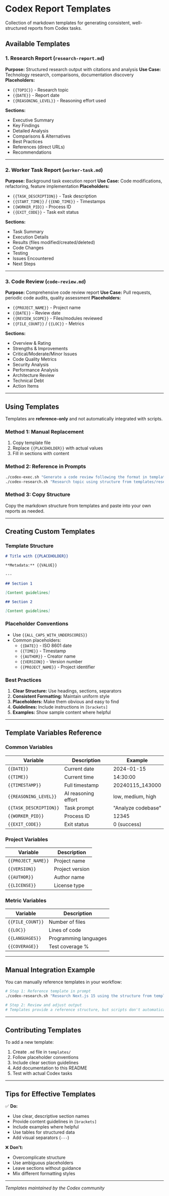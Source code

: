 # Codex Report Templates

Collection of markdown templates for generating consistent, well-structured reports from Codex tasks.

## Available Templates

### 1. Research Report (`research-report.md`)

**Purpose:** Structured research output with citations and analysis
**Use Case:** Technology research, comparisons, documentation discovery
**Placeholders:**
- `{{TOPIC}}` - Research topic
- `{{DATE}}` - Report date
- `{{REASONING_LEVEL}}` - Reasoning effort used

**Sections:**
- Executive Summary
- Key Findings
- Detailed Analysis
- Comparisons & Alternatives
- Best Practices
- References (direct URLs)
- Recommendations

---

### 2. Worker Task Report (`worker-task.md`)

**Purpose:** Background task execution report
**Use Case:** Code modifications, refactoring, feature implementation
**Placeholders:**
- `{{TASK_DESCRIPTION}}` - Task description
- `{{START_TIME}}` / `{{END_TIME}}` - Timestamps
- `{{WORKER_PID}}` - Process ID
- `{{EXIT_CODE}}` - Task exit status

**Sections:**
- Task Summary
- Execution Details
- Results (files modified/created/deleted)
- Code Changes
- Testing
- Issues Encountered
- Next Steps

---

### 3. Code Review (`code-review.md`)

**Purpose:** Comprehensive code review report
**Use Case:** Pull requests, periodic code audits, quality assessment
**Placeholders:**
- `{{PROJECT_NAME}}` - Project name
- `{{DATE}}` - Review date
- `{{REVIEW_SCOPE}}` - Files/modules reviewed
- `{{FILE_COUNT}}` / `{{LOC}}` - Metrics

**Sections:**
- Overview & Rating
- Strengths & Improvements
- Critical/Moderate/Minor Issues
- Code Quality Metrics
- Security Analysis
- Performance Analysis
- Architecture Review
- Technical Debt
- Action Items

---

## Using Templates

Templates are **reference-only** and not automatically integrated with scripts.

### Method 1: Manual Replacement

1. Copy template file
2. Replace `{{PLACEHOLDER}}` with actual values
3. Fill in sections with content

### Method 2: Reference in Prompts

```bash
./codex-exec.sh "Generate a code review following the format in templates/code-review.md"
./codex-research.sh "Research topic using structure from templates/research-report.md"
```

### Method 3: Copy Structure

Copy the markdown structure from templates and paste into your own reports as needed.

---

## Creating Custom Templates

### Template Structure

```markdown
# Title with {{PLACEHOLDER}}

**Metadata:** {{VALUE}}

---

## Section 1

[Content guidelines]

## Section 2

[Content guidelines]
```

### Placeholder Conventions

- Use `{{ALL_CAPS_WITH_UNDERSCORES}}`
- Common placeholders:
  - `{{DATE}}` - ISO 8601 date
  - `{{TIME}}` - Timestamp
  - `{{AUTHOR}}` - Creator name
  - `{{VERSION}}` - Version number
  - `{{PROJECT_NAME}}` - Project identifier

### Best Practices

1. **Clear Structure:** Use headings, sections, separators
2. **Consistent Formatting:** Maintain uniform style
3. **Placeholders:** Make them obvious and easy to find
4. **Guidelines:** Include instructions in `[brackets]`
5. **Examples:** Show sample content where helpful

---

## Template Variables Reference

### Common Variables

| Variable | Description | Example |
|----------|-------------|---------|
| `{{DATE}}` | Current date | 2024-01-15 |
| `{{TIME}}` | Current time | 14:30:00 |
| `{{TIMESTAMP}}` | Full timestamp | 20240115_143000 |
| `{{REASONING_LEVEL}}` | AI reasoning effort | low, medium, high |
| `{{TASK_DESCRIPTION}}` | Task prompt | "Analyze codebase" |
| `{{WORKER_PID}}` | Process ID | 12345 |
| `{{EXIT_CODE}}` | Exit status | 0 (success) |

### Project Variables

| Variable | Description |
|----------|-------------|
| `{{PROJECT_NAME}}` | Project name |
| `{{VERSION}}` | Project version |
| `{{AUTHOR}}` | Author name |
| `{{LICENSE}}` | License type |

### Metric Variables

| Variable | Description |
|----------|-------------|
| `{{FILE_COUNT}}` | Number of files |
| `{{LOC}}` | Lines of code |
| `{{LANGUAGES}}` | Programming languages |
| `{{COVERAGE}}` | Test coverage % |

---

## Manual Integration Example

You can manually reference templates in your workflow:

```bash
# Step 1: Reference template in prompt
./codex-research.sh "Research Next.js 15 using the structure from templates/research-report.md"

# Step 2: Review and adjust output
# Templates provide a reference structure, but scripts don't automatically apply them
```

---

## Contributing Templates

To add a new template:

1. Create `.md` file in `templates/`
2. Follow placeholder conventions
3. Include clear section guidelines
4. Add documentation to this README
5. Test with actual Codex tasks

---

## Tips for Effective Templates

✅ **Do:**
- Use clear, descriptive section names
- Provide content guidelines in `[brackets]`
- Include examples where helpful
- Use tables for structured data
- Add visual separators (`---`)

❌ **Don't:**
- Overcomplicate structure
- Use ambiguous placeholders
- Leave sections without guidance
- Mix different formatting styles

---

*Templates maintained by the Codex community*
